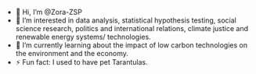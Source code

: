 - 👋 Hi, I’m @Zora-ZSP
- 👀 I’m interested in data analysis, statistical hypothesis testing, social science research,
      politics and international relations, climate justice and renewable energy systems/ technologies.
- 🌱 I’m currently learning about the impact of low carbon technologies on the environment and the economy.
- ⚡ Fun fact: I used to have pet Tarantulas.

<!---
Zora-SP/Zora-SP is a ✨ special ✨ repository because its `README.md` (this file) appears on your GitHub profile.
You can click the Preview link to take a look at your changes.
--->
